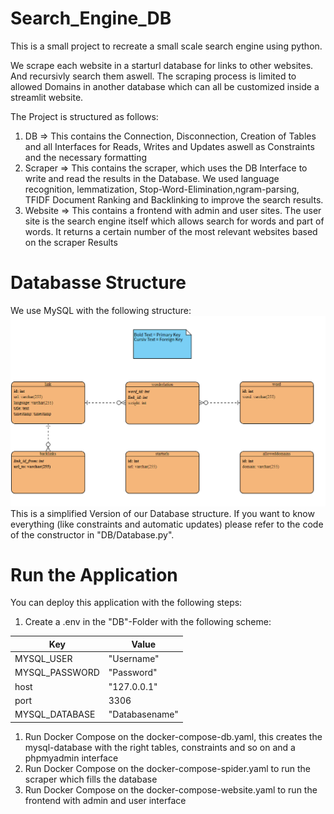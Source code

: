 # Search_Engine_DB
This is a small project to recreate a small scale search engine using python.

We scrape each website in a starturl database for links to other websites. And
recursivly search them aswell. The scraping process is limited to allowed Domains in 
another database which can all be customized inside a streamlit website.

The Project is structured as follows:
1. DB => This contains the Connection, Disconnection, Creation of Tables and all Interfaces for Reads, Writes and Updates aswell as Constraints and  the necessary formatting
2. Scraper => This contains the scraper, which uses the DB Interface to write and read the results in the Database. We used language recognition, lemmatization, Stop-Word-Elimination,ngram-parsing, TFIDF Document Ranking and Backlinking to improve the search results.
3. Website => This contains a frontend with admin and user sites. The user site is the search engine itself which allows search for words and part of words. It returns a certain number of the most relevant websites based on the scraper Results


# Databasse Structure
We use MySQL with the following structure:
![Here could be your picture](ER-Diagram.PNG)
This is a simplified Version of our Database structure. If you want
to know everything (like constraints and automatic updates) please refer to the code of the constructor in "DB/Database.py".

# Run the Application
You can deploy this application with the following steps:

1. Create a .env in the "DB"-Folder with the following scheme:

| Key      | Value |
| ----------- | ----------- |
| MYSQL_USER      | "Username"       |
| MYSQL_PASSWORD   | "Password"        |
| host      | "127.0.0.1"       |
| port   | 3306        |
| MYSQL_DATABASE      | "Databasename"       |

1. Run Docker Compose on the docker-compose-db.yaml, this creates the mysql-database with the right tables, constraints and so on and a phpmyadmin interface
2. Run Docker Compose on the docker-compose-spider.yaml to run the scraper which fills the database
3. Run Docker Compose on the docker-compose-website.yaml to run the frontend with admin and user interface
